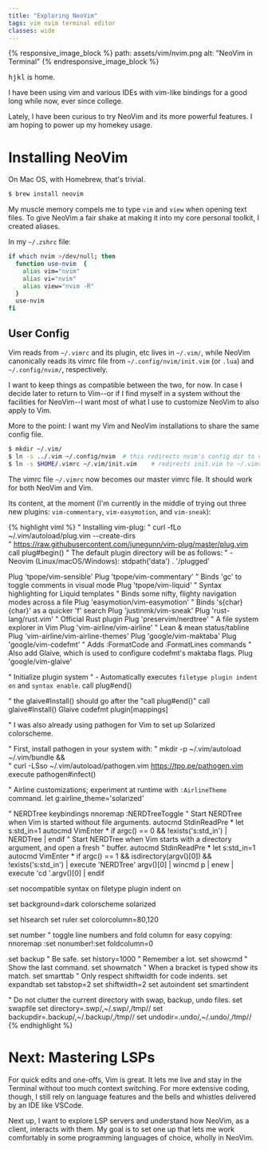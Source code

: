 ```yaml
---
title: "Exploring NeoVim"
tags: vim nvim terminal editor
classes: wide
---
```


{% responsive_image_block %}
  path: assets/vim/nvim.png
  alt: "NeoVim in Terminal"
{% endresponsive_image_block %}

<kbd>h</kbd><kbd>j</kbd><kbd>k</kbd><kbd>l</kbd> is home.

I have been using vim and various IDEs with vim-like bindings for a good long
while now, ever since college.

Lately, I have been curious to try NeoVim and its more powerful features. I am
hoping to power up my homekey usage.

# Installing NeoVim

On Mac OS, with Homebrew, that's trivial.

```sh
$ brew install neovim
```

My muscle memory compels me to type `vim` and `view` when opening text files.
To give NeoVim a fair shake at making it into my core personal toolkit, I
created aliases.

In my `~/.zshrc` file:

```sh
if which nvim >/dev/null; then
  function use-nvim  {
    alias vim="nvim"
    alias vi="nvim"
    alias view="nvim -R"
  }
  use-nvim
fi
```

## User Config

Vim reads from `~/.vimrc` and its plugin, etc lives in `~/.vim/`, while
NeoVim canonically reads its vimrc file from `~/.config/nvim/init.vim` (or
`.lua`) and `~/.config/nvim/`, respectively.

I want to keep things as compatible between the two, for now. In case I decide
later to return to Vim--or if I find myself in a system without the facilities
for NeoVim--I want most of what I use to customize NeoVim to also apply to Vim.

More to the point: I want my Vim and NeoVim installations to share the same
config file.

```sh
$ mkdir ~/.vim/
$ ln -s ../.vim ~/.config/nvim  # this redirects nvim's config dir to vim's
$ ln -s $HOME/.vimrc ~/.vim/init.vim    # redirects init.vim to ~/.vimrc
```

The vimrc file `~/.vimrc` now becomes our master vimrc file. It should work
for both NeoVim and Vim.

Its content, at the moment (I'm currently in the middle of trying out three
new plugins: `vim-commentary`, `vim-easymotion`, and `vim-sneak`):

{% highlight viml %}
" Installing vim-plug:
" curl -fLo ~/.vim/autoload/plug.vim --create-dirs \
"    https://raw.githubusercontent.com/junegunn/vim-plug/master/plug.vim
call plug#begin()
" The default plugin directory will be as follows:
"   - Neovim (Linux/macOS/Windows): stdpath('data') . '/plugged'

Plug 'tpope/vim-sensible'
Plug 'tpope/vim-commentary'     " Binds 'gc' to toggle comments in visual mode
Plug 'tpope/vim-liquid'         " Syntax highlighting for Liquid templates
" Binds some nifty, flighty navigation modes across a file
Plug 'easymotion/vim-easymotion'
" Binds 's{char}{char}' as a quicker 'f' search
Plug 'justinmk/vim-sneak'
Plug 'rust-lang/rust.vim'       " Official Rust plugin
Plug 'preservim/nerdtree'       " A file system explorer in Vim
Plug 'vim-airline/vim-airline'  " Lean & mean status/tabline
Plug 'vim-airline/vim-airline-themes'
Plug 'google/vim-maktaba'
Plug 'google/vim-codefmt'       " Adds :FormatCode and :FormatLines commands
" Also add Glaive, which is used to configure codefmt's maktaba flags.
Plug 'google/vim-glaive'

" Initialize plugin system
" - Automatically executes `filetype plugin indent on` and `syntax enable`.
call plug#end()

" the glaive#Install() should go after the "call plug#end()"
call glaive#Install()
Glaive codefmt plugin[mappings]

" I was also already using pathogen for Vim to set up Solarized colorscheme.

" First, install pathogen in your system with:
" mkdir -p ~/.vim/autoload ~/.vim/bundle && \
"     curl -LSso ~/.vim/autoload/pathogen.vim https://tpo.pe/pathogen.vim
execute pathogen#infect()

" Airline customizations; experiment at runtime with `:AirlineTheme` command.
let g:airline_theme='solarized'

" NERDTree keybindings
nnoremap <C-t> :NERDTreeToggle<CR>
" Start NERDTree when Vim is started without file arguments.
autocmd StdinReadPre * let s:std_in=1
autocmd VimEnter * if argc() == 0 && !exists('s:std_in') | NERDTree | endif
" Start NERDTree when Vim starts with a directory argument, and open a fresh
" buffer.
autocmd StdinReadPre * let s:std_in=1
autocmd VimEnter * if argc() == 1 && isdirectory(argv()[0]) && !exists('s:std_in') | execute 'NERDTree' argv()[0] | wincmd p | enew | execute 'cd '.argv()[0] | endif


set nocompatible
syntax on
filetype plugin indent on

set background=dark
colorscheme solarized

set hlsearch
set ruler
set colorcolumn=80,120

set number
" toggle line numbers and fold column for easy copying:
nnoremap <F2> :set nonumber!<CR>:set foldcolumn=0<CR>

set backup                      " Be safe.
set history=1000                " Remember a lot.
set showcmd                     " Show the last command.
set showmatch                   " When a bracket is typed show its match.
set smarttab                    " Only respect shiftwidth for code indents.
set expandtab
set tabstop=2
set shiftwidth=2
set autoindent
set smartindent

" Do not clutter the current directory with swap, backup, undo files.
set swapfile
set directory=.swp/,~/.swp/,/tmp//
set backupdir=.backup/,~/.backup/,/tmp//
set undodir=.undo/,~/.undo/,/tmp//
{% endhighlight %}

# Next: Mastering LSPs

For quick edits and one-offs, Vim is great. It lets me live and stay in the
Terminal without too much context switching. For more extensive coding, though,
I still rely on language features and the bells and whistles delivered by an
IDE like VSCode.

Next up, I want to explore LSP servers and understand how NeoVim, as a client,
interacts with them. My goal is to set one up that lets me work comfortably
in some programming languages of choice, wholly in NeoVim.
